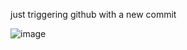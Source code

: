 just triggering github with a new commit

![image](https://github.com/user-attachments/assets/4d7adc02-0a85-4cf5-bfc8-fb96d78434e9)
